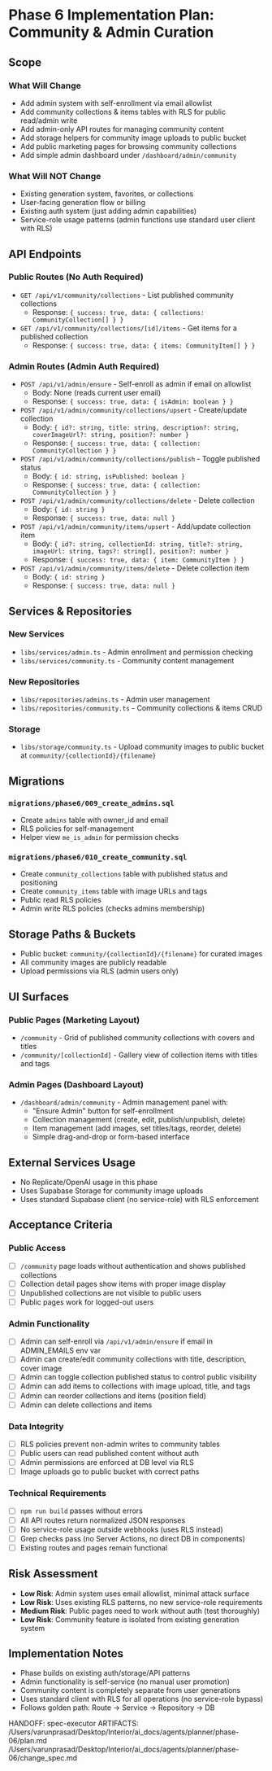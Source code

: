 # Phase 6 Implementation Plan: Community & Admin Curation

## Scope

### What Will Change
- Add admin system with self-enrollment via email allowlist
- Add community collections & items tables with RLS for public read/admin write
- Add admin-only API routes for managing community content
- Add storage helpers for community image uploads to public bucket
- Add public marketing pages for browsing community collections
- Add simple admin dashboard under `/dashboard/admin/community`

### What Will NOT Change
- Existing generation system, favorites, or collections
- User-facing generation flow or billing
- Existing auth system (just adding admin capabilities)
- Service-role usage patterns (admin functions use standard user client with RLS)

## API Endpoints

### Public Routes (No Auth Required)
- `GET /api/v1/community/collections` - List published community collections
  - Response: `{ success: true, data: { collections: CommunityCollection[] } }`
- `GET /api/v1/community/collections/[id]/items` - Get items for a published collection  
  - Response: `{ success: true, data: { items: CommunityItem[] } }`

### Admin Routes (Admin Auth Required)
- `POST /api/v1/admin/ensure` - Self-enroll as admin if email on allowlist
  - Body: None (reads current user email)
  - Response: `{ success: true, data: { isAdmin: boolean } }`
- `POST /api/v1/admin/community/collections/upsert` - Create/update collection
  - Body: `{ id?: string, title: string, description?: string, coverImageUrl?: string, position?: number }`
  - Response: `{ success: true, data: { collection: CommunityCollection } }`
- `POST /api/v1/admin/community/collections/publish` - Toggle published status
  - Body: `{ id: string, isPublished: boolean }`
  - Response: `{ success: true, data: { collection: CommunityCollection } }`
- `POST /api/v1/admin/community/collections/delete` - Delete collection
  - Body: `{ id: string }`
  - Response: `{ success: true, data: null }`
- `POST /api/v1/admin/community/items/upsert` - Add/update collection item
  - Body: `{ id?: string, collectionId: string, title?: string, imageUrl: string, tags?: string[], position?: number }`
  - Response: `{ success: true, data: { item: CommunityItem } }`
- `POST /api/v1/admin/community/items/delete` - Delete collection item
  - Body: `{ id: string }`
  - Response: `{ success: true, data: null }`

## Services & Repositories

### New Services
- `libs/services/admin.ts` - Admin enrollment and permission checking
- `libs/services/community.ts` - Community content management

### New Repositories  
- `libs/repositories/admins.ts` - Admin user management
- `libs/repositories/community.ts` - Community collections & items CRUD

### Storage
- `libs/storage/community.ts` - Upload community images to public bucket at `community/{collectionId}/{filename}`

## Migrations

### `migrations/phase6/009_create_admins.sql`
- Create `admins` table with owner_id and email
- RLS policies for self-management 
- Helper view `me_is_admin` for permission checks

### `migrations/phase6/010_create_community.sql`
- Create `community_collections` table with published status and positioning
- Create `community_items` table with image URLs and tags
- Public read RLS policies
- Admin write RLS policies (checks admins membership)

## Storage Paths & Buckets
- Public bucket: `community/{collectionId}/{filename}` for curated images
- All community images are publicly readable
- Upload permissions via RLS (admin users only)

## UI Surfaces

### Public Pages (Marketing Layout)
- `/community` - Grid of published community collections with covers and titles
- `/community/[collectionId]` - Gallery view of collection items with titles and tags

### Admin Pages (Dashboard Layout)  
- `/dashboard/admin/community` - Admin management panel with:
  - "Ensure Admin" button for self-enrollment
  - Collection management (create, edit, publish/unpublish, delete)
  - Item management (add images, set titles/tags, reorder, delete)
  - Simple drag-and-drop or form-based interface

## External Services Usage
- No Replicate/OpenAI usage in this phase
- Uses Supabase Storage for community image uploads
- Uses standard Supabase client (no service-role) with RLS enforcement

## Acceptance Criteria

### Public Access
- [ ] `/community` page loads without authentication and shows published collections
- [ ] Collection detail pages show items with proper image display
- [ ] Unpublished collections are not visible to public users
- [ ] Public pages work for logged-out users

### Admin Functionality  
- [ ] Admin can self-enroll via `/api/v1/admin/ensure` if email in ADMIN_EMAILS env var
- [ ] Admin can create/edit community collections with title, description, cover image
- [ ] Admin can toggle collection published status to control public visibility
- [ ] Admin can add items to collections with image upload, title, and tags
- [ ] Admin can reorder collections and items (position field)
- [ ] Admin can delete collections and items

### Data Integrity
- [ ] RLS policies prevent non-admin writes to community tables
- [ ] Public users can read published content without auth
- [ ] Admin permissions are enforced at DB level via RLS
- [ ] Image uploads go to public bucket with correct paths

### Technical Requirements
- [ ] `npm run build` passes without errors
- [ ] All API routes return normalized JSON responses
- [ ] No service-role usage outside webhooks (uses RLS instead)
- [ ] Grep checks pass (no Server Actions, no direct DB in components)
- [ ] Existing routes and pages remain functional

## Risk Assessment
- **Low Risk**: Admin system uses email allowlist, minimal attack surface
- **Low Risk**: Uses existing RLS patterns, no new service-role requirements  
- **Medium Risk**: Public pages need to work without auth (test thoroughly)
- **Low Risk**: Community feature is isolated from existing generation system

## Implementation Notes
- Phase builds on existing auth/storage/API patterns
- Admin functionality is self-service (no manual user promotion)
- Community content is completely separate from user generations
- Uses standard client with RLS for all operations (no service-role bypass)
- Follows golden path: Route → Service → Repository → DB

HANDOFF: spec-executor
ARTIFACTS:
/Users/varunprasad/Desktop/Interior/ai_docs/agents/planner/phase-06/plan.md
/Users/varunprasad/Desktop/Interior/ai_docs/agents/planner/phase-06/change_spec.md